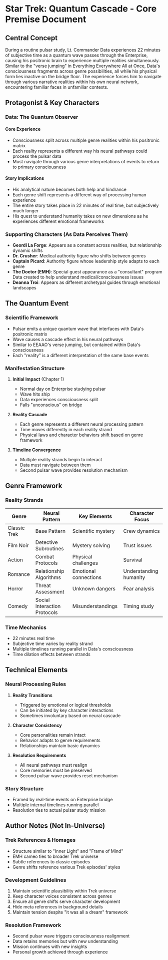 # Star Trek: Quantum Cascade - Core Premise Document

## Central Concept
During a routine pulsar study, Lt. Commander Data experiences 22 minutes of subjective time as a quantum wave passes through the Enterprise, causing his positronic brain to experience multiple realities simultaneously. Similar to the "verse jumping" in Everything Everywhere All at Once, Data's consciousness fragments across genre possibilities, all while his physical form lies inactive on the bridge floor. The experience forces him to navigate through various narrative realities within his own neural network, encountering familiar faces in unfamiliar contexts.

## Protagonist & Key Characters

### Data: The Quantum Observer
#### Core Experience
- Consciousness split across multiple genre realities within his positronic matrix
- Each reality represents a different way his neural pathways could process the pulsar data
- Must navigate through various genre interpretations of events to return to primary consciousness

#### Story Implications
- His analytical nature becomes both help and hindrance
- Each genre shift represents a different way of processing human experience
- The entire story takes place in 22 minutes of real time, but subjectively much longer
- His quest to understand humanity takes on new dimensions as he experiences different emotional frameworks

### Supporting Characters (As Data Perceives Them)
- **Geordi La Forge**: Appears as a constant across realities, but relationship dynamic shifts
- **Dr. Crusher**: Medical authority figure who shifts between genres
- **Captain Picard**: Authority figure whose leadership style adapts to each genre
- **The Doctor (EMH)**: Special guest appearance as a "consultant" program Data created to help understand medical/consciousness issues
- **Deanna Troi**: Appears as different archetypal guides through emotional landscapes

## The Quantum Event

### Scientific Framework
- Pulsar emits a unique quantum wave that interfaces with Data's positronic matrix
- Wave causes a cascade effect in his neural pathways
- Similar to EEAAO's verse jumping, but contained within Data's consciousness
- Each "reality" is a different interpretation of the same base events

### Manifestation Structure
1. **Initial Impact** (Chapter 1)
   - Normal day on Enterprise studying pulsar
   - Wave hits ship
   - Data experiences consciousness split
   - Falls "unconscious" on bridge

2. **Reality Cascade**
   - Each genre represents a different neural processing pattern
   - Time moves differently in each reality strand
   - Physical laws and character behaviors shift based on genre framework

3. **Timeline Convergence**
   - Multiple reality strands begin to interact
   - Data must navigate between them
   - Second pulsar wave provides resolution mechanism

## Genre Framework

### Reality Strands
| Genre | Neural Pattern | Key Elements | Character Focus |
|-------|---------------|--------------|-----------------|
| Classic Trek | Base Pattern | Scientific mystery | Crew dynamics |
| Film Noir | Detective Subroutines | Mystery solving | Trust issues |
| Action | Combat Protocols | Physical challenges | Survival |
| Romance | Relationship Algorithms | Emotional connections | Understanding humanity |
| Horror | Threat Assessment | Unknown dangers | Fear analysis |
| Comedy | Social Interaction Protocols | Misunderstandings | Timing study |

### Time Mechanics
- 22 minutes real time
- Subjective time varies by reality strand
- Multiple timelines running parallel in Data's consciousness
- Time dilation effects between strands

## Technical Elements

### Neural Processing Rules
1. **Reality Transitions**
   - Triggered by emotional or logical thresholds
   - Can be initiated by key character interactions
   - Sometimes involuntary based on neural cascade

2. **Character Consistency**
   - Core personalities remain intact
   - Behavior adapts to genre requirements
   - Relationships maintain basic dynamics

3. **Resolution Requirements**
   - All neural pathways must realign
   - Core memories must be preserved
   - Second pulsar wave provides reset mechanism

### Story Structure
- Framed by real-time events on Enterprise bridge
- Multiple internal timelines running parallel
- Resolution ties to actual pulsar study mission

## Author Notes (Not In-Universe)

### Trek References & Homages
- Structure similar to "Inner Light" and "Frame of Mind"
- EMH cameo ties to broader Trek universe
- Subtle references to classic episodes
- Genre shifts reference various Trek episodes' styles

### Development Guidelines
1. Maintain scientific plausibility within Trek universe
2. Keep character voices consistent across genres
3. Ensure all genre shifts serve character development
4. Hide meta references in background details
5. Maintain tension despite "it was all a dream" framework

### Resolution Framework
- Second pulsar wave triggers consciousness realignment
- Data retains memories but with new understanding
- Mission continues with new insights
- Personal growth achieved through experience 